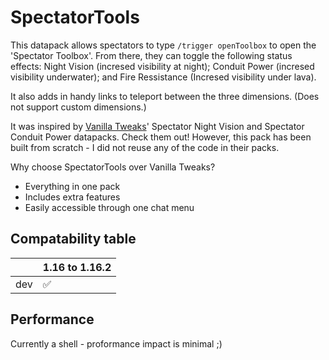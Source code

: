 # SpectatorTools
This datapack allows spectators to type `/trigger openToolbox` to open the 'Spectator Toolbox'. From there, they can toggle the following status effects: Night Vision (incresed visibility at night); Conduit Power (incresed visibility underwater); and Fire Ressistance (Incresed visibility under lava).

It also adds in handy links to teleport between the three dimensions. (Does not support custom dimensions.)

It was inspired by [Vanilla Tweaks](https://vanillatweaks.net)' Spectator Night Vision and Spectator Conduit Power datapacks. Check them out! However, this pack has been built from scratch - I did not reuse any of the code in their packs.

Why choose SpectatorTools over Vanilla Tweaks?
 - Everything in one pack
 - Includes extra features
 - Easily accessible through one chat menu

## Compatability table
|  |1.16 to 1.16.2|
|--|--
|dev|✅

## Performance
Currently a shell - proformance impact is minimal ;)
